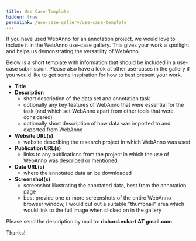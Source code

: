 ```yaml
---
title: Use Case Template
hidden: true
permalink: /use-case-gallery/use-case-template
---
```


If you have used WebAnno for an annotation project, we would love to include it in the WebAnno
use-case gallery. This gives your work a spotlight and helps us demonstrating the versatility 
of WebAnno.

Below is a short template with information that should be included in a use-case submission. Please
also have a look at other use-cases in the gallery if you would like to get some inspiration for how
to best present your work. 

* **Title**
* **Description**
  * short description of the data set and annotation task
  * optionally any key features of WebAnno that were essential for the task (and which set WebAnno apart from other tools that were considered)
  * optionally short description of how data was imported to and exported from WebAnno
* **Website URL(s)**
  * website describing the research project in which WebAnno was used
* **Publication URL(s)**
  * links to any publications from the project in which the use of WebAnno was described or mentioned
* **Data URL(s)**
  * where the annotated data an be downloaded
* **Screenshot(s)**
  * screenshot illustrating the annotated data, best from the annotation page
  * best provide one or more screenshots of the entire WebAnno browser window, I would cut out a suitable "thumbnail" area which would link to the full image when clicked on in the gallery
  
Please send the description by mail to: **richard.eckart AT gmail.com**

Thanks!